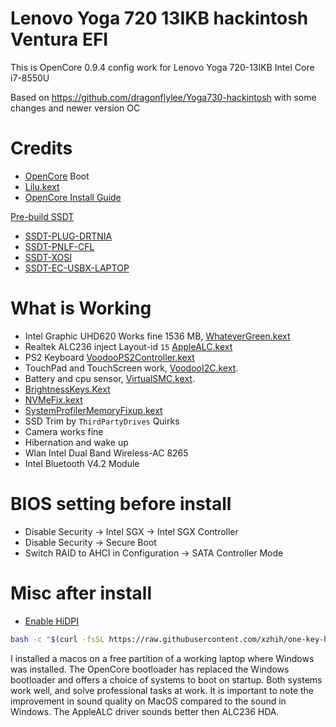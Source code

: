 # Lenovo Yoga 720 13IKB hackintosh Ventura EFI

This is OpenCore 0.9.4 config work for Lenovo Yoga 720-13IKB
Intel Core i7-8550U

Based on https://github.com/dragonflylee/Yoga730-hackintosh with some changes and newer version OC

# Credits

* [OpenCore](https://github.com/acidanthera/OpenCorePkg) Boot
* [Lilu.kext](https://github.com/acidanthera/Lilu/releases/latest)
* [OpenCore Install Guide](https://dortania.github.io/OpenCore-Install-Guide/config-laptop.plist/coffee-lake.html)

[Pre-build SSDT](https://dortania.github.io/Getting-Started-With-ACPI/ssdt-methods/ssdt-prebuilt.html#laptop-coffee-lake-8th-gen)

* [SSDT-PLUG-DRTNIA](https://github.com/dortania/Getting-Started-With-ACPI/blob/master/extra-files/decompiled/SSDT-PLUG-DRTNIA.dsl)
* [SSDT-PNLF-CFL](https://github.com/dortania/Getting-Started-With-ACPI/blob/master/extra-files/decompiled/SSDT-PNLF-CFL.dsl)
* [SSDT-XOSI](https://github.com/dortania/Getting-Started-With-ACPI/blob/master/extra-files/decompiled/SSDT-XOSI.dsl)
* [SSDT-EC-USBX-LAPTOP](https://github.com/dortania/Getting-Started-With-ACPI/blob/master/extra-files/decompiled/SSDT-EC-USBX-LAPTOP.dsl)

# What is Working

* Intel Graphic UHD620 Works fine 1536 MB, [WhateverGreen.kext](https://github.com/acidanthera/WhateverGreen/releases/latest)
* Realtek ALC236 inject Layout-id `15` [AppleALC.kext](https://github.com/acidanthera/AppleALC/releases/latest)
* PS2 Keyboard  [VoodooPS2Controller.kext](https://github.com/acidanthera/VoodooPS2/releases/latest)
* TouchPad and TouchScreen work, [VoodooI2C.kext](https://github.com/alexandred/VoodooI2C/releases/latest). 
* Battery and cpu sensor, [VirtualSMC.kext](https://github.com/acidanthera/VirtualSMC/releases/latest).
* [BrightnessKeys.Kext](https://github.com/acidanthera/BrightnessKeys/releases/latest)
* [NVMeFix.kext](https://github.com/acidanthera/NVMeFix/releases/latest)
* [SystemProfilerMemoryFixup.kext](https://github.com/Goldfish64/SystemProfilerMemoryFixup)
* SSD Trim by `ThirdPartyDrives` Quirks
* Camera works fine
* Hibernation and wake up
* Wlan Intel Dual Band Wireless-AC 8265
* Intel Bluetooth V4.2 Module

# BIOS setting before install

* Disable Security -> Intel SGX -> Intel SGX Controller
* Disable Security -> Secure Boot
* Switch RAID to AHCI in Configuration -> SATA Controller Mode

# Misc after install

* [Enable HiDPI](https://github.com/xzhih/one-key-hidpi)
```bash
bash -c "$(curl -fsSL https://raw.githubusercontent.com/xzhih/one-key-hidpi/master/hidpi.sh)"
```

I installed a macos on a free partition of a working laptop where Windows was installed. 
The OpenCore bootloader has replaced the Windows bootloader and offers a choice of systems to boot on startup. 
Both systems work well, and solve professional tasks at work. 
It is important to note the improvement in sound quality on MacOS compared to the sound in Windows. 
The AppleALC driver sounds better then ALC236 HDA.
